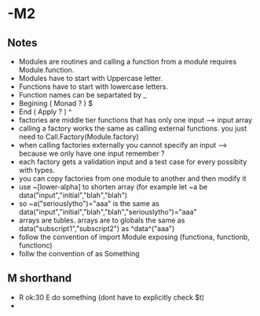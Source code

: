 # -M2
## Notes 
  * Modules are routines and calling a function from a module requires Module.function.
  * Modules have to start with Uppercase letter.
  * Functions have to start with lowercase letters.
  * Function names can be separtated by _
  * Begining ( Monad ? ) $
  * End ( Apply ? ) ^
  * factories are middle tier functions that has only one input --> input array 
  * calling a factory works the same as calling external functions. you just need to Call.Factory(Module.factory)
  * when calling factories externally you cannot specify an input --> because we only have one input remember ?
  * each factory gets a validation input and a test case for every possibity with types. 
  * you can copy factories from one module to another and then modify it
  * use ~[lower-alpha] to shorten array (for example let ~a be data("input","initial","blah","blah") 
  * so ~a("seriouslytho")="aaa"  is the same as data("input","initial","blah","blah","seriouslytho")="aaa"
  * arrays are tubles. arrays are to globals the same as data("subscript1","subscript2") as ^data^("aaa")
  * follow the convention of import Module exposing (functiona, functionb, functionc) 
  * follw the convention of as Something

## M shorthand
* R ok:30 E  do something  (dont have to explicitly check $t)
* 
